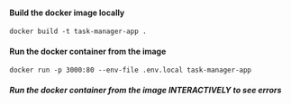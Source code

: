 #### Build the docker image locally
`docker build -t task-manager-app .`

#### Run the docker container from the image
`docker run -p 3000:80 --env-file .env.local task-manager-app`

##### Run the docker container from the image INTERACTIVELY to see errors
